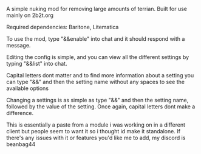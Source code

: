 A simple nuking mod for removing large amounts of terrian. Built for use mainly on 2b2t.org

Required dependencies: Baritone, Litematica

To use the mod, type "&&enable" into chat and it should respond with a message.

Editing the config is simple, and you can view all the different settings by typing "&&list" into chat.

Capital letters dont matter and to find more information about a setting you can type "&&" and then the setting name without any spaces to see the available options

Changing a settings is as simple as type "&&" and then the setting name, followed by the value of the setting. Once again, capital letters dont make a difference.

This is essentially a paste from a module i was working on in a different client but people seem to want it so i thought id make it standalone. If there's any issues with it or features you'd like me to add, my discord is beanbag44
